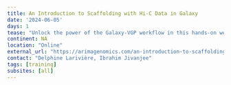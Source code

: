 ```yaml
---
title: An Introduction to Scaffolding with Hi-C Data in Galaxy
date: '2024-06-05'
days: 1
tease: "Unlock the power of the Galaxy-VGP workflow in this hands-on webinar and transform your genome assemblies with cutting-edge Hi-C and long-read data techniques!"
continent: NA
location: "Online"
external_url: "https://arimagenomics.com/an-introduction-to-scaffolding-with-hi-c-data-in-galaxy/"
contact: "Delphine Larivière, Ibrahim Jivanjee"
tags: [training]
subsites: [all]
---
```


